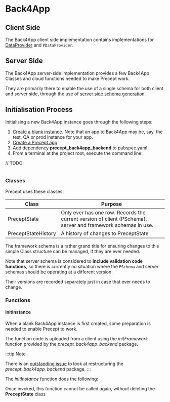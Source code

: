# Back4App

## Client Side
The Back4App client side implementation contains implementations for [DataProvider](data-providers.md) and `PDataProvider`.

## Server Side

The Back4App server-side implementation provides a few Back4App Classes and cloud functions needed to make Precept work.

They are primarily there to enable the use of a single schema for both client and server side, through the use of [server side schema generation](server-side-schema-generation.md).

## Initialisation Process
Initialising a new Back4App instance goes through the following steps:
 
1. [Create a blank instance](https://www.back4app.com/docs/get-started/new-parse-app).  Note that an app to Back4App may be, say, the test, QA or prod instance for your app.
1. [Create a Precept app](create-precept-app.md)
1. Add dependency **precept_back4app_backend** to pubspec.yaml
1. From a terminal at the project root, execute the command line:

// TODO:  

```bash

```  

### Classes

Precept uses these classes:

| Class               | Purpose                                                                                          |
|---------------------|--------------------------------------------------------------------------------------------------|
| PreceptState        | Only ever has one row. Records the current version of client (PSchema), server and framework schemas in use. |
| PreceptStateHistory | A history of changes to PreceptState                                                             |


The framework schema is a rather grand title for ensuring changes to this simple Class structure can be managed, if they are ever needed.

Note that server schema is considered to **include validation code functions**, so there is currently no situation where the `PSchema` and server schemas should be operating at a different version.
 
Their versions are recorded separately just in case that ever needs to change.  

### Functions

#### initInstance

When a blank Back4App instance is first created, some preparation is needed to enable Precept to work.

The function code is uploaded from a client using the *initFramework* function provided by the *precept_back4app_backend* package.

:::tip Note

There is an [outstanding issue](https://gitlab.com/precept1/precept_back4app_backend/-/issues/7) to look at restructuring the *precept_back4app_backend* package.
:::


The *initInstance* function does the following:




Once invoked, this function cannot be called again, without deleting the **PreceptState** class


